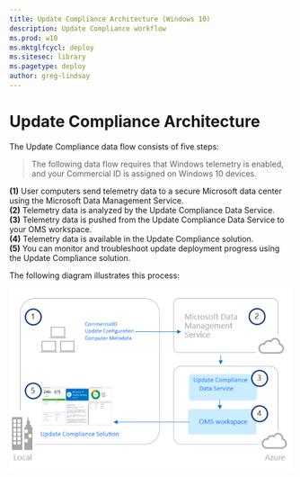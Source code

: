 ```yaml
---
title: Update Compliance Architecture (Windows 10)
description: Update Compliance workflow
ms.prod: w10
ms.mktglfcycl: deploy
ms.sitesec: library
ms.pagetype: deploy
author: greg-lindsay
---
```


# Update Compliance Architecture
 
The Update Compliance data flow consists of five steps:

>The following data flow requires that Windows telemetry is enabled, and your Commercial ID is assigned on Windows 10 devices.

**(1)** User computers send telemetry data to a secure Microsoft data center using the Microsoft Data Management Service.<BR>
**(2)** Telemetry data is analyzed by the Update Compliance Data Service.<BR>
**(3)** Telemetry data is pushed from the Update Compliance Data Service to your OMS workspace.<BR>
**(4)** Telemetry data is available in the Update Compliance solution.<BR>
**(5)** You can monitor and troubleshoot update deployment progress using the Update Compliance solution.<BR>

The following diagram illustrates this process:

![Update Compliance architecture](images/uc-01.png)

